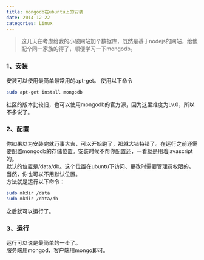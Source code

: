 ```yaml
---
title: mongodb在ubuntu上的安装
date: 2014-12-22
categories: Linux
---
```

>这几天在考虑给我的小破网站加个数据库，既然是基于nodejs的网站，给他配个同一家族的得了，顺便学习一下mongodb。

### 1、安装

安装可以使用最简单最常用的apt-get。
使用以下命令
```Bash
sudo apt-get install mongodb
```
社区的版本比较旧，也可以使用mongodb的官方源，因为这里难度为Lv.0，所以不多说了。

### 2、配置

你如果以为安装完就万事大吉，可以开始跑了，那就大错特错了。在运行之前还需要配置mongodb的存储位置。安装时候不帮你配置还，一看就是用着javascript的。  
默认的位置是/data/db。这个位置在ubuntu下访问、更改时需要管理员权限的。当然，你也可以不用默认位置。  
方法就是运行以下命令：  
```Bash
sudo mkdir /data
sudo mkdir /data/db
```
之后就可以运行了。

### 3、运行

运行可以说是最简单的一步了。  
服务端用mongod，客户端用mongo即可。
